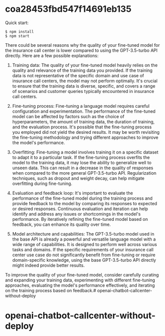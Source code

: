 # coa28453fbd547f14691eb135

Quick start:

```
$ npm install
$ npm start
````


There could be several reasons why the quality of your fine-tuned model for the insurance call center is lower compared to using the GPT-3.5-turbo API directly. Here are a few possible explanations:

1. Training data: The quality of your fine-tuned model heavily relies on the quality and relevance of the training data you provided. If the training data is not representative of the specific domain and use case of insurance call centers, the model may not perform optimally. It's crucial to ensure that the training data is diverse, specific, and covers a range of scenarios and customer queries typically encountered in insurance call centers.

2. Fine-tuning process: Fine-tuning a language model requires careful configuration and experimentation. The performance of the fine-tuned model can be affected by factors such as the choice of hyperparameters, the amount of training data, the duration of training, and the evaluation process. It's possible that the fine-tuning process you employed did not yield the desired results. It may be worth revisiting the fine-tuning methodology and trying different approaches to improve the model's performance.

3. Overfitting: Fine-tuning a model involves training it on a specific dataset to adapt it to a particular task. If the fine-tuning process overfits the model to the training data, it may lose the ability to generalize well to unseen data. This can result in a decrease in the quality of responses when compared to the more general GPT-3.5-turbo API. Regularization techniques, such as dropout and weight decay, can help mitigate overfitting during fine-tuning.

4. Evaluation and feedback loop: It's important to evaluate the performance of the fine-tuned model during the training process and provide feedback to the model by comparing its responses to expected or desired responses. Continuous evaluation and iteration can help identify and address any issues or shortcomings in the model's performance. By iteratively refining the fine-tuned model based on feedback, you can enhance its quality over time.

5. Model architecture and capabilities: The GPT-3.5-turbo model used in the base API is already a powerful and versatile language model with a wide range of capabilities. It is designed to perform well across various tasks and domains. If the specific requirements of your insurance call center use case do not significantly benefit from fine-tuning or require domain-specific knowledge, using the base GPT-3.5-turbo API directly might indeed provide better results.

To improve the quality of your fine-tuned model, consider carefully curating and expanding your training data, experimenting with different fine-tuning approaches, evaluating the model's performance effectively, and iterating on the training process based on feedback.# openai-chatbot-callcenter-without-deploy
# openai-chatbot-callcenter-without-deploy
